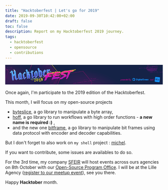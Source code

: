 ```yaml
---
title: "Hacktoberfest | Let's go for 2019"
date: 2019-09-30T10:42:00+02:00
draft: false
toc: false
description: Report on my Hacktoberfest 2019 journey.
tags: 
  - hacktoberfest
  - opensource
  - contributions
---
```


![Hacktoberfest 2019](/img/posts/hacktoberfest-2019/banner.png)

Once again, I'm participate to the 2019 edition of the Hacktoberfest.

This month, I will focus on my open-source projects

- [byteslice](https://github.com/rlespinasse/byteslice), a go library to manipulate a byte array,
- [hoff](https://github.com/rlespinasse/hoff), a go library to run workflows with high order functions - **a new name is required :)** ,
- and the new one [bitframe](https://github.com/rlespinasse/bitframe), a go library to manipulate bit frames using data protocol with encoder and decoder capabilities.

But I don't forget to also work on `my shell` project : [michel](https://github.com/rlespinasse/michel).

If you want to contribute, some issues are availables to do so.

For the 3rd time, my company [SFEIR](https://sfeir.com/) will host events across ours agencies on 8th October with our [Open-Source Program Office](https://github.com/sfeir-open-source).
I will be at the Lille Agency ([register to our meetup event](https://www.meetup.com/fr-FR/SFEIR-Lille/events/265175960/)), see you there.

Happy **Hacktober** month.
